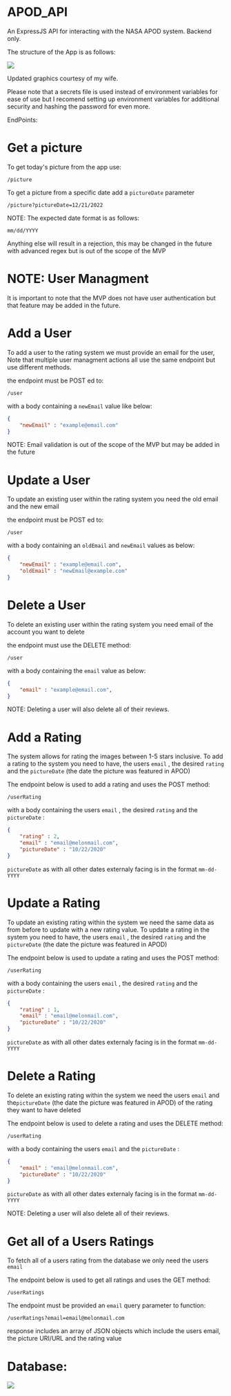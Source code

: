 # APOD_API

An ExpressJS API for interacting with the NASA APOD system. Backend only.

The structure of the App is as follows:

![](image/README/1640070408568.svg)

Updated graphics courtesy of my wife.

Please note that a secrets file is used instead of environment variables for ease of use but I recomend setting up environment variables for additional security and hashing the password for even more.

EndPoints:

# Get a picture

To get today's picture from the app use:

```http
/picture
```

To get a picture from a specific date add a `pictureDate` parameter

```http
/picture?pictureDate=12/21/2022
```

NOTE: The expected date format is as follows:

`mm/dd/YYYY`

Anything else will result in a rejection, this may be changed in the future with advanced regex  but is out of the scope of the MVP

# NOTE: User Managment

It is important to note that the MVP does not have user authentication but that feature may be added in the future.

# Add a User

To add a user to the rating system we must provide an email for the user, Note that multiple user managment actions all use the same endpoint but use different methods.

the endpoint must be POST ed to:

```http
/user
```

with a body containing a `newEmail` value like below:

```json
{
    "newEmail" : "example@email.com"
}
```

NOTE: Email validation is out of the scope of the MVP but may be added in the future


# Update a User

To update an existing user within the rating system you need the old email and the new email

the endpoint must be POST ed to:

```http
/user
```

with a body containing an `oldEmail` and `newEmail` values as below:

```json
{
    "newEmail" : "example@email.com",
    "oldEmail" : "newEmail@example.com"
}
```

# Delete a User

To delete an existing user within the rating system you need email of the account you want to delete

the endpoint must use the DELETE method:

```http
/user
```

with a body containing the `email` value as below:

```json
{
    "email" : "example@email.com",
}
```

NOTE: Deleting a user will also delete all of their reviews.

# Add a Rating

The system allows for rating the images between 1-5 stars inclusive. To add a rating to the system you need to have, the users `email` , the desired `rating` and the `pictureDate` (the date the picture was featured in APOD)

The endpoint below is used to add a rating and uses the POST method:

```http
/userRating
```

with a body containing the users `email` , the desired `rating` and the `pictureDate` :

```json
{
    "rating" : 2,
    "email" : "email@melonmail.com",
    "pictureDate" : "10/22/2020"
}
```

`pictureDate` as with all other dates externaly facing is in the format `mm-dd-YYYY`

# Update a Rating

To update an existing rating within the system we need the same data as from before to update with a new rating value. To update a rating in the system you need to have, the users `email` , the desired `rating` and the `pictureDate` (the date the picture was featured in APOD)


The endpoint below is used to update a rating and uses the POST method:

```http
/userRating
```

with a body containing the users `email` , the desired `rating` and the `pictureDate` :

```json
{
    "rating" : 1,
    "email" : "email@melonmail.com",
    "pictureDate" : "10/22/2020"
}
```

`pictureDate` as with all other dates externaly facing is in the format `mm-dd-YYYY`

# Delete a Rating

To delete an existing rating within the system we need the users `email` and the`pictureDate` (the date the picture was featured in APOD) of the rating they want to have deleted

The endpoint below is used to delete a rating and uses the DELETE method:

```http
/userRating
```

with a body containing the users `email` and the `pictureDate` :

```json
{
    "email" : "email@melonmail.com",
    "pictureDate" : "10/22/2020"
}
```

`pictureDate` as with all other dates externaly facing is in the format `mm-dd-YYYY`

NOTE: Deleting a user will also delete all of their reviews.

# Get all of a Users Ratings

To fetch all of a users rating from the database we only need the users `email`

The endpoint below is used to get all ratings and uses the GET method:

```http
/userRatings
```

The endpoint must be provided an `email` query parameter to function:

```http
/userRatings?email=email@melonmail.com
```

response includes an array of JSON objects which include the users email, the picture URI/URL and the rating value

# Database:

![](image/README/DatabaseDesign.svg)
